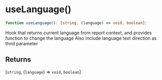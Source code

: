 # useLanguage()

```ts
function useLanguage(): [string, (language) => void, boolean];
```

Hook that returns current language from report context, and provides function to change the language
Also include language text direction as third parameter

## Returns

[`string`, (`language`) => `void`, `boolean`]
